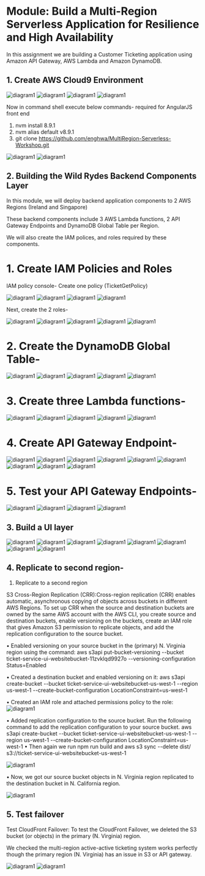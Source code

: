 # Module: Build a Multi-Region Serverless Application for Resilience and High Availability

In this assignment we are building a Customer Ticketing application using Amazon API Gateway, AWS Lambda and Amazon DynamoDB.
 
 ## 1.	Create AWS Cloud9 Environment

![diagram1](images/00-c9-01.png)
![diagram1](mages/00-c9-02-1.png)
![diagram1](images/00-c9-03.png)
![diagram1](images/00-c9-04.png)

 Now in command shell execute below commands- required for AngularJS front end

1.	nvm install 8.9.1
2.	nvm alias default v8.9.1
3.	git clone  https://github.com/enghwa/MultiRegion-Serverless-Workshop.git

![diagram1](images/00-c9-05.png)
![diagram1](images/00-c9-06.png)


 ## 2.	Building the Wild Rydes Backend Components Layer

In this module, we will deploy backend application components to 2 AWS Regions (Ireland and Singapore)

 These backend components include 3 AWS Lambda functions, 2 API Gateway Endpoints and DynamoDB Global Table per Region. 

We will also create the IAM polices, and roles required by these components.

# 1.	Create IAM Policies and Roles

IAM policy console-  Create one policy (TicketGetPolicy)

![diagram1](API_IMAGES/policy1.png)
![diagram1](API_IMAGES/policy2.png)
![diagram1](API_IMAGES/policy3.png)
![diagram1](API_IMAGES/policy4.png)

Next, create the 2 roles-

![diagram1](API_IMAGES/role1.png)
![diagram1](API_IMAGES/role2.png)
![diagram1](API_IMAGES/role3.png)
![diagram1](API_IMAGES/role4.png)
![diagram1](API_IMAGES/role5.png)

# 2. Create the DynamoDB Global Table-

![diagram1](API_IMAGES/dynamo1.png)
![diagram1](API_IMAGES/dynamo2.png)
![diagram1](API_IMAGES/dynamo3.png)
![diagram1](API_IMAGES/dynamo4.png)
![diagram1](API_IMAGES/dynamo5.png)

# 3.	Create three Lambda functions-

![diagram1](API_IMAGES/lambda1.png)
![diagram1](API_IMAGES/lambda2.png)
![diagram1](API_IMAGES/lambda3.png)
![diagram1](API_IMAGES/lambda4.png)
![diagram1](API_IMAGES/lambda5.png)

# 4.	Create API Gateway Endpoint-
![diagram1](API_IMAGES/api1.png)
![diagram1](API_IMAGES/api2.png)
![diagram1](API_IMAGES/api3.png)
![diagram1](API_IMAGES/api4.png)
![diagram1](API_IMAGES/api5.png)
![diagram1](API_IMAGES/api6.png)
![diagram1](API_IMAGES/api7.png)
![diagram1](API_IMAGES/api8.png)
![diagram1](API_IMAGES/api9.png)

# 5.	Test your API Gateway Endpoints-

![diagram1](API_IMAGES/test1.png)
![diagram1](API_IMAGES/test2.png)
![diagram1](API_IMAGES/test3.png)
![diagram1](API_IMAGES/test4.png)

##  3.	Build a UI layer

![diagram1](API_IMAGES/ui1.png)
![diagram1](API_IMAGES/ui2.png)
![diagram1](API_IMAGES/ui3.png)
![diagram1](API_IMAGES/ui4.png)
![diagram1](API_IMAGES/ui5.png)
![diagram1](API_IMAGES/ui6.png)
![diagram1](API_IMAGES/ui7.png)
![diagram1](API_IMAGES/ui8.png)

## 4. Replicate to second region- 
1.	Replicate to a second region

S3 Cross-Region Replication (CRR):Cross-region replication (CRR) enables automatic, asynchronous copying of objects across buckets in different AWS Regions. To set up CRR when the source and destination buckets are owned by the same AWS account with the AWS CLI, you create source and destination buckets, enable versioning on the buckets, create an IAM role that gives Amazon S3 permission to replicate objects, and add the replication configuration to the source bucket.

•	Enabled versioning on your source bucket in the (primary) N. Virginia region using the command:
aws s3api put-bucket-versioning --bucket ticket-service-ui-websitebucket-11zvklqd9927o --versioning-configuration Status=Enabled

•	Created a destination bucket and enabled versioning on it:
aws s3api create-bucket --bucket ticket-service-ui-websitebucket-us-west-1 --region us-west-1 --create-bucket-configuration LocationConstraint=us-west-1

•	Created an IAM role and attached permissions policy to the role:
![diagram1](API_IMAGES/replicate1.png)

•	Added replication configuration to the source bucket. Run the following command to add the replication configuration to your source bucket. 
aws s3api create-bucket --bucket ticket-service-ui-websitebucket-us-west-1 --region us-west-1 --create-bucket-configuration LocationConstraint=us-west-1
•	Then again we run npm run build and aws s3 sync --delete dist/ s3://ticket-service-ui-websitebucket-us-west-1

![diagram1](API_IMAGES/replicate2.png)

•	Now, we got our source bucket objects in N. Virginia region replicated to the destination bucket in N. California region.

![diagram1](API_IMAGES/replicate3.png)

## 5. Test failover

Test CloudFront Failover: To test the CloudFront Failover, we deleted the S3 bucket (or objects) in the primary (N. Virginia) region.

We checked the multi-region active-active ticketing system works perfectly though the primary region (N. Virginia) has an issue in S3 or API gateway.

![diagram1](API_IMAGES/replicate4.png)
![diagram1](API_IMAGES/replicate5.png)
